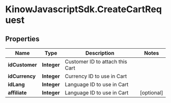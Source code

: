 # KinowJavascriptSdk.CreateCartRequest

## Properties
Name | Type | Description | Notes
------------ | ------------- | ------------- | -------------
**idCustomer** | **Integer** | Customer ID to attach this Cart | 
**idCurrency** | **Integer** | Currency ID to use in Cart | 
**idLang** | **Integer** | Language ID to use in Cart | 
**affiliate** | **Integer** | Language ID to use in Cart | [optional] 



